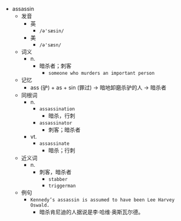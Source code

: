 - assassin
  - 发音
    - 英
      - `/ə'sæsin/`
    - 美
      - `/ə'sæsn/`
  - 词义
    - n.
      - 暗杀者；刺客
        - `someone who murders an important person`
  - 记忆
    - ass (驴) + as + sin (罪过) → 暗地卸磨杀驴的人 → 暗杀者
  - 同根词
    - n.
      - `assassination`
        - 暗杀，行刺
      - `assassinator`
        - 刺客；暗杀者
    - vt.
      - `assassinate`
        - 暗杀；行刺
  - 近义词
    - n.
      - 刺客，暗杀者
        - `stabber`
        - `triggerman`
  - 例句
    - `Kennedy’s assassin is assumed to have been Lee Harvey Oswald.`
      - 暗杀肯尼迪的人据说是李·哈维·奥斯瓦尔德。

